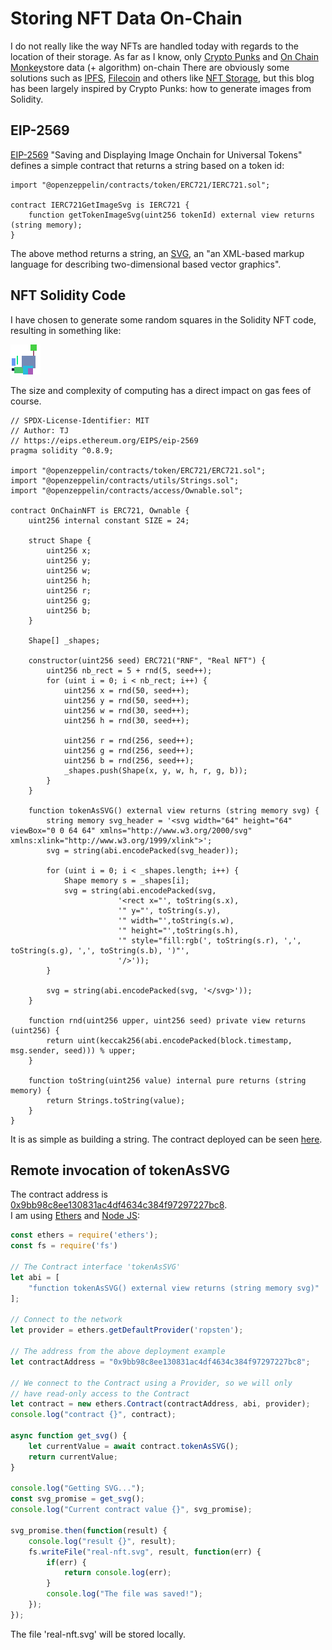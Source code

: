 # Storing NFT Data On-Chain

I do not really like the way NFTs are handled today with regards to the location of their storage.
As far as I know, only [Crypto Punks](https://www.larvalabs.com/blog/2021-8-18-18-0/on-chain-cryptopunks) and [On Chain Monkey](https://onchainmonkey.com/ )store data (+ algorithm) on-chain 
There are obviously some solutions such as [IPFS](https://ipfs.io/), [Filecoin](https://filecoin.io/) and others
like [NFT Storage](https://nft.storage/), but this blog has been largely inspired by Crypto Punks: how to generate images from Solidity.  

## EIP-2569
[EIP-2569](https://eips.ethereum.org/EIPS/eip-2569) "Saving and Displaying Image Onchain for Universal Tokens" defines a simple contract
that returns a string based on a token id:

```solidity
import "@openzeppelin/contracts/token/ERC721/IERC721.sol";

contract IERC721GetImageSvg is IERC721 {
    function getTokenImageSvg(uint256 tokenId) external view returns (string memory);
}
```

The above method returns a string, an [SVG](https://developer.mozilla.org/en-US/docs/Web/SVG), an 
"an XML-based markup language for describing two-dimensional based vector graphics".

## NFT Solidity Code
I have chosen to generate some random squares in the Solidity NFT code, resulting in something like:

![On-Chain NFT Image](./nft2.svg)

The size and complexity of computing has a direct impact on gas fees of course.

```solidity
// SPDX-License-Identifier: MIT
// Author: TJ
// https://eips.ethereum.org/EIPS/eip-2569
pragma solidity ^0.8.9;

import "@openzeppelin/contracts/token/ERC721/ERC721.sol";
import "@openzeppelin/contracts/utils/Strings.sol";
import "@openzeppelin/contracts/access/Ownable.sol";

contract OnChainNFT is ERC721, Ownable {
    uint256 internal constant SIZE = 24;

    struct Shape {
        uint256 x;
        uint256 y;
        uint256 w;
        uint256 h;
        uint256 r;
        uint256 g;
        uint256 b;
    }

    Shape[] _shapes;

    constructor(uint256 seed) ERC721("RNF", "Real NFT") {
        uint256 nb_rect = 5 + rnd(5, seed++);
        for (uint i = 0; i < nb_rect; i++) {
            uint256 x = rnd(50, seed++);
            uint256 y = rnd(50, seed++);
            uint256 w = rnd(30, seed++);
            uint256 h = rnd(30, seed++);

            uint256 r = rnd(256, seed++);
            uint256 g = rnd(256, seed++);
            uint256 b = rnd(256, seed++);
            _shapes.push(Shape(x, y, w, h, r, g, b));
        }
    }

    function tokenAsSVG() external view returns (string memory svg) {
        string memory svg_header = '<svg width="64" height="64" viewBox="0 0 64 64" xmlns="http://www.w3.org/2000/svg" xmlns:xlink="http://www.w3.org/1999/xlink">';
        svg = string(abi.encodePacked(svg_header));

        for (uint i = 0; i < _shapes.length; i++) {
            Shape memory s = _shapes[i];
            svg = string(abi.encodePacked(svg,
                        '<rect x="', toString(s.x), 
                        '" y="', toString(s.y),
                        '" width="',toString(s.w),
                        '" height="',toString(s.h),
                        '" style="fill:rgb(', toString(s.r), ',', toString(s.g), ',', toString(s.b), ')"',
                        '/>'));
        }

        svg = string(abi.encodePacked(svg, '</svg>'));
    }

    function rnd(uint256 upper, uint256 seed) private view returns (uint256) {
        return uint(keccak256(abi.encodePacked(block.timestamp, msg.sender, seed))) % upper;
    }

    function toString(uint256 value) internal pure returns (string memory) {
        return Strings.toString(value);
    }
}
```

It is as simple as building a string.
The contract deployed can be seen [here](https://ropsten.etherscan.io/address/0x9bb98c8ee130831ac4df4634c384f97297227bc8).

## Remote invocation of tokenAsSVG
The contract address is [0x9bb98c8ee130831ac4df4634c384f97297227bc8](https://ropsten.etherscan.io/address/0x9bb98c8ee130831ac4df4634c384f97297227bc8).  
I am using [Ethers](https://docs.ethers.io/) and [Node JS](https://nodejs.org/):

```javascript
const ethers = require('ethers');
const fs = require('fs')

// The Contract interface 'tokenAsSVG'
let abi = [
    "function tokenAsSVG() external view returns (string memory svg)"
];

// Connect to the network
let provider = ethers.getDefaultProvider('ropsten');

// The address from the above deployment example
let contractAddress = "0x9bb98c8ee130831ac4df4634c384f97297227bc8";

// We connect to the Contract using a Provider, so we will only
// have read-only access to the Contract
let contract = new ethers.Contract(contractAddress, abi, provider);
console.log("contract {}", contract);

async function get_svg() {
    let currentValue = await contract.tokenAsSVG();
    return currentValue;
}

console.log("Getting SVG...");
const svg_promise = get_svg();
console.log("Current contract value {}", svg_promise);

svg_promise.then(function(result) {
    console.log("result {}", result);
    fs.writeFile("real-nft.svg", result, function(err) {
        if(err) {
            return console.log(err);
        }
        console.log("The file was saved!");
    }); 
});
```

The file 'real-nft.svg' will be stored locally.
